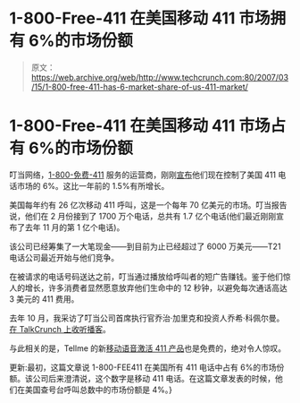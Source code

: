# 1-800-Free-411 在美国移动 411 市场拥有 6%的市场份额 

> 原文：<https://web.archive.org/web/http://www.techcrunch.com:80/2007/03/15/1-800-free-411-has-6-market-share-of-us-411-market/>

# 1-800-Free-411 在美国移动 411 市场占有 6%的市场份额

 [](https://web.archive.org/web/20220929200136/http://www.crunchbase.com/company/jingle-networks) 叮当网络，[1-800-免费-411](https://web.archive.org/web/20220929200136/http://www.beta.techcrunch.com/2005/10/03/1-800-free-411-free-directory-calls/) 服务的运营商，刚刚[宣布](https://web.archive.org/web/20220929200136/http://home.businesswire.com/portal/site/google/index.jsp?ndmViewId=news_view&newsId=20070315005319&newsLang=en)他们现在控制了美国 411 电话市场的 6%。这比一年前的 1.5%有所增长。

美国每年约有 26 亿次移动 411 呼叫，这是一个每年 70 亿美元的市场。叮当报告说，他们在 2 月份接到了 1700 万个电话，总共有 1.7 亿个电话(他们最近刚刚宣布了去年 11 月的第 1 亿个电话)。

该公司已经筹集了一大笔现金——到目前为止已经超过了 6000 万美元——T21 电话公司最近开始与他们竞争。

在被请求的电话号码送达之前，叮当通过播放给呼叫者的短广告赚钱。鉴于他们惊人的增长，许多消费者显然愿意放弃他们生命中的 12 秒钟，以避免每次通话高达 3 美元的 411 费用。

去年 10 月，我采访了叮当公司首席执行官乔治·加里克和投资人乔希·科佩尔曼。[在 TalkCrunch 上收听播客](https://web.archive.org/web/20220929200136/http://www.talkcrunch.com/2006/10/23/interview-with-jingle-ceo-and-venture-capitalist/)。

与此相关的是，Tellme 的新[移动语音激活 411 产品](https://web.archive.org/web/20220929200136/http://www.beta.techcrunch.com/2007/01/23/tellme-mobile-launches/)也是免费的，绝对令人惊叹。

更新:最初，这篇文章说 1-800-FEE411 在美国所有 411 电话中占有 6%的市场份额。该公司后来澄清说，这个数字是移动 411 电话。在这篇文章发表的时候，他们在美国查号台呼叫总数中的市场份额是 4%。}